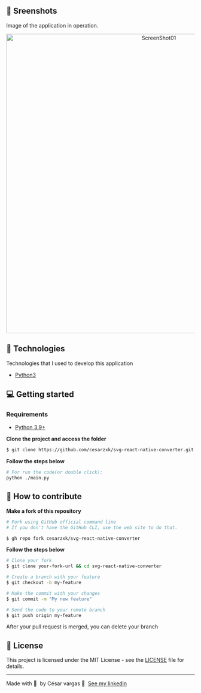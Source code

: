 ## 📸 Sreenshots

Image of the application in operation.

<p align="center">
  <img alt="ScreenShot01" src="https://user-images.githubusercontent.com/43748428/131182977-56df6f72-1f13-40ca-9968-583ccfb3626d.png" width="800px">
</p>
 
## 🚀 Technologies

Technologies that I used to develop this application

- [Python3](https://www.python.org/)

## 💻 Getting started

### Requirements

- [Python 3.9+](https://www.python.org/)

**Clone the project and access the folder**

```bash
$ git clone https://github.com/cesarzxk/svg-react-native-converter.git
```

**Follow the steps below**

```bash
# For run the code(or double click):
python ./main.py
```

## 🤔 How to contribute

**Make a fork of this repository**

```bash
# Fork using GitHub official command line
# If you don't have the GitHub CLI, use the web site to do that.

$ gh repo fork cesarzxk/svg-react-native-converter

```

**Follow the steps below**

```bash
# Clone your fork
$ git clone your-fork-url && cd svg-react-native-converter

# Create a branch with your feature
$ git checkout -b my-feature

# Make the commit with your changes
$ git commit -m "My new feature"

# Send the code to your remote branch
$ git push origin my-feature
```

After your pull request is merged, you can delete your branch

## 📝 License

This project is licensed under the MIT License - see the [LICENSE](LICENSE) file for details.

---

Made with 💜 &nbsp;by César vargas 👋 &nbsp;[See my linkedin](https://www.linkedin.com/in/cs-vargas/)


